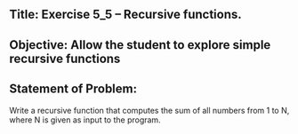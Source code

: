 ## Title: Exercise 5_5 – Recursive functions.

## Objective: Allow the student to explore simple recursive functions

## Statement of Problem:

Write a recursive function that computes the sum of all numbers from 1
to N, where N is given as input to the program.
